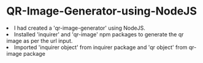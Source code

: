 # QR-Image-Generator-using-NodeJS

<li>I had created a 'qr-image-generator' using NodeJS.</li>
<li>Installed 'inquirer' and 'qr-image' npm packages to generate the qr image as per the url input.</li>
<li>Imported 'inquirer object' from inquirer package and 'qr object' from qr-image package</li>
